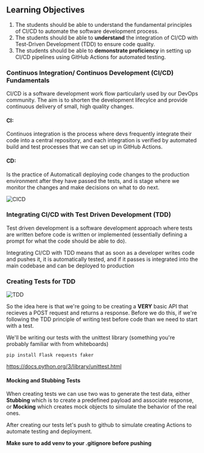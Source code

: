 ## Learning Objectives

1. The students should be able to understand the fundamental principles of CI/CD to automate the software development process.
2. The students should be able to **understand** the integration of CI/CD with Test-Driven Development (TDD) to ensure code quality.
3. The students should be able to **demonstrate proficiency** in setting up CI/CD pipelines using GitHub Actions for automated testing.

### Continuos Integration/ Continuos Development (CI/CD) Fundamentals

CI/CD is a software development work flow particularly used by our DevOps community. The aim is to shorten the development lifecylce and provide continuous delivery of small, high quality changes.



#### CI:

Continuos integration is the process where devs frequently integrate their code into a central repository, and each integration is verified by automated build and test processes that we can set up in GitHub Actions. 

#### CD:

Is the practice of Automaticall deploying code changes to the production environment after they have passed the tests, and is stage where we monitor the changes and make decisions on what to do next.

![CICD](https://www.mabl.com/hubfs/CICDBlog.png)

### Integrating CI/CD with Test Driven Development (TDD)

Test driven development is a software development approach where tests are written before code is written or implemented (essentially defining a prompt for what the code should be able to do).

Integrating CI/CD with TDD means that as soon as a developer writes code and pushes it, it is automatically tested, and if it passes is integrated into the main codebase and can be deployed to production

### Creating Tests for TDD

![TDD](https://cdn.sanity.io/images/hgftikht/production/4f8ab9993567bb23ad72faad88a8af8cc9fd8f00-1000x659.png)

So the idea here is that we're going to be creating a **VERY** basic API that recieves a POST request and returns a response. Before we do this, if we're following the TDD principle of writing test before code than we need to start with a test.

We'll be writing our tests with the unittest library (something you're probably familiar with from whiteboards)

```
pip install Flask requests faker
```

https://docs.python.org/3/library/unittest.html

#### Mocking and Stubbing Tests

When creating tests we can use two was to generate the test data, either **Stubbing** which is to create a predefined payload and associate response, or **Mocking** which creates mock objects to simulate the behavior of the real ones.

After creating our tests let's push to github to simulate creating Actions to automate testing and deployment.

**Make sure to add venv to your .gitignore before pushing**